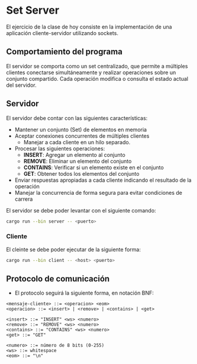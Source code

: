 # Set Server

El ejercicio de la clase de hoy consiste en la implementación de una aplicación cliente-servidor utilizando sockets.

## Comportamiento del programa

El servidor se comporta como un set centralizado, que permite a múltiples clientes conectarse simultáneamente y realizar operaciones sobre un conjunto compartido. Cada operación modifica o consulta el estado actual del servidor.

## Servidor

El servidor debe contar con las siguientes características:

- Mantener un conjunto (Set) de elementos en memoria
- Aceptar conexiones concurrentes de múltiples clientes
  - Manejar a cada cliente en un hilo separado.
- Procesar las siguientes operaciones:
    - **INSERT**: Agregar un elemento al conjunto
    - **REMOVE**: Eliminar un elemento del conjunto
    - **CONTAINS**: Verificar si un elemento existe en el conjunto
    - **GET**: Obtener todos los elementos del conjunto
- Enviar respuestas apropiadas a cada cliente indicando el resultado de la operación
- Manejar la concurrencia de forma segura para evitar condiciones de carrera

El servidor se debe poder levantar con el siguiente comando:

```bash
cargo run --bin server -- <puerto>
```

### Cliente

El cleinte se debe poder ejecutar de la siguiente forma:

```bash
cargo run --bin client -- <host> <puerto>
```

## Protocolo de comunicación

- El protocolo seguirá la siguiente forma, en notación BNF:

```
<mensaje-cliente> ::= <operacion> <eom>
<operacion> ::= <insert> | <remove> | <contains> | <get>

<insert> ::= "INSERT" <ws> <numero>
<remove> ::= "REMOVE" <ws> <numero>
<contains> ::= "CONTAINS" <ws> <numero>
<get> ::= "GET"

<numero> ::= número de 8 bits (0-255)
<ws> ::= whitespace
<eom> ::= "\n"
```
